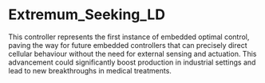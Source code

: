 # Extremum_Seeking_LD
This controller represents the first instance of embedded optimal control, paving the way for future embedded controllers that can precisely direct cellular behaviour without the need for external sensing and actuation. This advancement could significantly boost production in industrial settings and lead to new breakthroughs in medical treatments.
